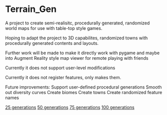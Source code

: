 # Terrain_Gen

A project to create semi-realisitc, procedurally generated, randomized world maps for use with table-top style games. 

Hoping to adapt the project to 3D capabilites, randomized towns with procedurally generated contents and layouts. 

Further work will be made to make it directly work with pygame and maybe into Augment Reality style map viewer for remote playing with friends


Currently it does not support user-level modifications

Currently it does not register features, only makes them. 

Future improvements:
    Support user-defined procedural generations
    Smooth out diversity curves
    Create biomes
    Create towns 
    Create randomized feature names 

[25 generations](25.png)
[50 generations](50.png)
[75 generations](75.png)
[100 generations](100.png)
